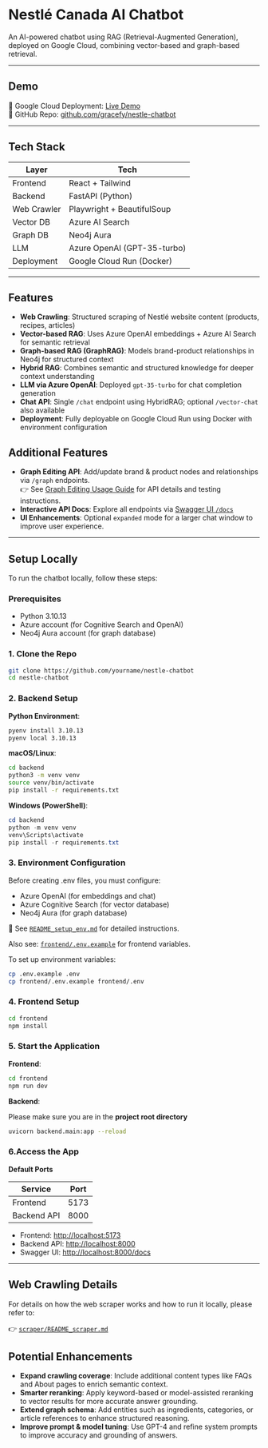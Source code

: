 # Nestlé Canada AI Chatbot

An AI-powered chatbot using RAG (Retrieval-Augmented Generation), deployed on Google Cloud, combining vector-based and graph-based retrieval.

---

## Demo

🔗 Google Cloud Deployment: [Live Demo](https://nestle-chatbot-1056934369723.us-central1.run.app/)  
🔗 GitHub Repo: [github.com/gracefy/nestle-chatbot](https://github.com/gracefy/nestle-chatbot)

---

## Tech Stack

| Layer       | Tech                        |
| ----------- | --------------------------- |
| Frontend    | React + Tailwind            |
| Backend     | FastAPI (Python)            |
| Web Crawler | Playwright + BeautifulSoup  |
| Vector DB   | Azure AI Search             |
| Graph DB    | Neo4j Aura                  |
| LLM         | Azure OpenAI (GPT-35-turbo) |
| Deployment  | Google Cloud Run (Docker)   |

---

## Features

- **Web Crawling**: Structured scraping of Nestlé website content (products, recipes, articles)
- **Vector-based RAG**: Uses Azure OpenAI embeddings + Azure AI Search for semantic retrieval
- **Graph-based RAG (GraphRAG)**: Models brand-product relationships in Neo4j for structured context
- **Hybrid RAG**: Combines semantic and structured knowledge for deeper context understanding
- **LLM via Azure OpenAI**: Deployed `gpt-35-turbo` for chat completion generation
- **Chat API**: Single `/chat` endpoint using HybridRAG; optional `/vector-chat` also available
- **Deployment**: Fully deployable on Google Cloud Run using Docker with environment configuration

## Additional Features

- **Graph Editing API**: Add/update brand & product nodes and relationships via `/graph` endpoints.  
  👉 See [Graph Editing Usage Guide](./README_graph_edit.md) for API details and testing instructions.
- **Interactive API Docs**: Explore all endpoints via [Swagger UI `/docs`](https://nestle-chatbot-1056934369723.us-central1.run.app/docs)
- **UI Enhancements**: Optional `expanded` mode for a larger chat window to improve user experience.

---

## Setup Locally

To run the chatbot locally, follow these steps:

### Prerequisites

- Python 3.10.13
- Azure account (for Cognitive Search and OpenAI)
- Neo4j Aura account (for graph database)

### 1. Clone the Repo

```bash
git clone https://github.com/yourname/nestle-chatbot
cd nestle-chatbot
```

### 2. Backend Setup

**Python Environment**:

```bash
pyenv install 3.10.13
pyenv local 3.10.13
```

**macOS/Linux**:

```bash
cd backend
python3 -m venv venv
source venv/bin/activate
pip install -r requirements.txt
```

**Windows (PowerShell)**:

```powershell
cd backend
python -m venv venv
venv\Scripts\activate
pip install -r requirements.txt
```

### 3. Environment Configuration

Before creating .env files, you must configure:

- Azure OpenAI (for embeddings and chat)
- Azure Cognitive Search (for vector database)
- Neo4j Aura (for graph database)

📄 See [`README_setup_env.md`](README_setup_env.md) for detailed instructions.

Also see: [`frontend/.env.example`](frontend/.env.example) for frontend variables.

To set up environment variables:

```bash
cp .env.example .env
cp frontend/.env.example frontend/.env
```

### 4. Frontend Setup

```bash
cd frontend
npm install
```

### 5. Start the Application

**Frontend**:

```bash
cd frontend
npm run dev
```

**Backend**:

Please make sure you are in the **project root directory**

```bash
uvicorn backend.main:app --reload
```

### 6.Access the App

**Default Ports**

| Service     | Port |
| ----------- | ---- |
| Frontend    | 5173 |
| Backend API | 8000 |

- Frontend: [http://localhost:5173](http://localhost:5173)
- Backend API: [http://localhost:8000](http://localhost:8000)
- Swagger UI: [http://localhost:8000/docs](http://localhost:8000/docs)

---

## Web Crawling Details

For details on how the web scraper works and how to run it locally, please refer to:

👉 [`scraper/README_scraper.md`](scraper/README_scraper.md)

## Potential Enhancements

- **Expand crawling coverage**: Include additional content types like FAQs and About pages to enrich semantic context.
- **Smarter reranking**: Apply keyword-based or model-assisted reranking to vector results for more accurate answer grounding.
- **Extend graph schema**: Add entities such as ingredients, categories, or article references to enhance structured reasoning.
- **Improve prompt & model tuning**: Use GPT-4 and refine system prompts to improve accuracy and grounding of answers.
